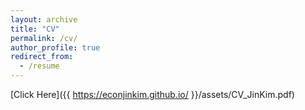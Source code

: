 ```yaml
---
layout: archive
title: "CV"
permalink: /cv/
author_profile: true
redirect_from:
  - /resume
---
```


[Click Here]({{ https://econjinkim.github.io/ }}/assets/CV_JinKim.pdf)
